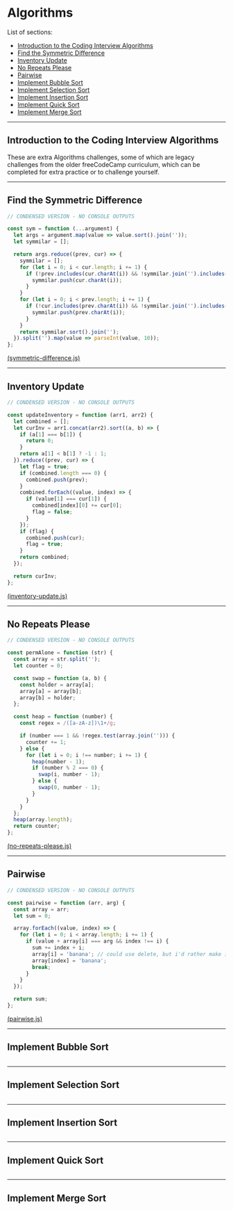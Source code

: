 # Algorithms

List of sections:

<!-- TOC -->

- [Introduction to the Coding Interview Algorithms](#introduction-to-the-coding-interview-algorithms)
- [Find the Symmetric Difference](#find-the-symmetric-difference)
- [Inventory Update](#inventory-update)
- [No Repeats Please](#no-repeats-please)
- [Pairwise](#pairwise)
- [Implement Bubble Sort](#implement-bubble-sort)
- [Implement Selection Sort](#implement-selection-sort)
- [Implement Insertion Sort](#implement-insertion-sort)
- [Implement Quick Sort](#implement-quick-sort)
- [Implement Merge Sort](#implement-merge-sort)

<!-- /TOC -->

---

## Introduction to the Coding Interview Algorithms

These are extra Algorithms challenges, some of which are legacy challenges from the older freeCodeCamp curriculum, which can be completed for extra practice or to challenge yourself.

---

## Find the Symmetric Difference

```JavaScript
// CONDENSED VERSION - NO CONSOLE OUTPUTS

const sym = function (...argument) {
  let args = argument.map(value => value.sort().join(''));
  let symmilar = [];

  return args.reduce((prev, cur) => {
    symmilar = [];
    for (let i = 0; i < cur.length; i += 1) {
      if (!prev.includes(cur.charAt(i)) && !symmilar.join('').includes(cur.charAt(i))) {
        symmilar.push(cur.charAt(i));
      }
    }
    for (let i = 0; i < prev.length; i += 1) {
      if (!cur.includes(prev.charAt(i)) && !symmilar.join('').includes(prev.charAt(i))) {
        symmilar.push(prev.charAt(i));
      }
    }
    return symmilar.sort().join('');
  }).split('').map(value => parseInt(value, 10));
};
```

[(symmetric-difference.js)]()

---

## Inventory Update

```JavaScript
// CONDENSED VERSION - NO CONSOLE OUTPUTS

const updateInventory = function (arr1, arr2) {
  let combined = [];
  let curInv = arr1.concat(arr2).sort((a, b) => {
    if (a[1] === b[1]) {
      return 0;
    }
    return a[1] < b[1] ? -1 : 1;
  }).reduce((prev, cur) => {
    let flag = true;
    if (combined.length === 0) {
      combined.push(prev);
    }
    combined.forEach((value, index) => {
      if (value[1] === cur[1]) {
        combined[index][0] += cur[0];
        flag = false;
      }
    });
    if (flag) {
      combined.push(cur);
      flag = true;
    }
    return combined;
  });

  return curInv;
};
```

[(inventory-update.js)]()

---

## No Repeats Please

```JavaScript
// CONDENSED VERSION - NO CONSOLE OUTPUTS

const permAlone = function (str) {
  const array = str.split('');
  let counter = 0;

  const swap = function (a, b) {
    const holder = array[a];
    array[a] = array[b];
    array[b] = holder;
  };

  const heap = function (number) {
    const regex = /([a-zA-z])\1+/g;

    if (number === 1 && !regex.test(array.join(''))) {
      counter += 1;
    } else {
      for (let i = 0; i !== number; i += 1) {
        heap(number - 1);
        if (number % 2 === 0) {
          swap(i, number - 1);
        } else {
          swap(0, number - 1);
        }
      }
    }
  };
  heap(array.length);
  return counter;
};
```

[(no-repeats-please.js)]()

---

## Pairwise

```JavaScript
// CONDENSED VERSION - NO CONSOLE OUTPUTS

const pairwise = function (arr, arg) {
  const array = arr;
  let sum = 0;

  array.forEach((value, index) => {
    for (let i = 0; i < array.length; i += 1) {
      if (value + array[i] === arg && index !== i) {
        sum += index + i;
        array[i] = 'banana'; // could use delete, but i'd rather make it a banana
        array[index] = 'banana';
        break;
      }
    }
  });

  return sum;
};
```

[(pairwise.js)]()

---

## Implement Bubble Sort

```JavaScript
```

---

## Implement Selection Sort

```JavaScript
```

---

## Implement Insertion Sort

```JavaScript
```

---

## Implement Quick Sort

```JavaScript
```

---

## Implement Merge Sort

```JavaScript
```
